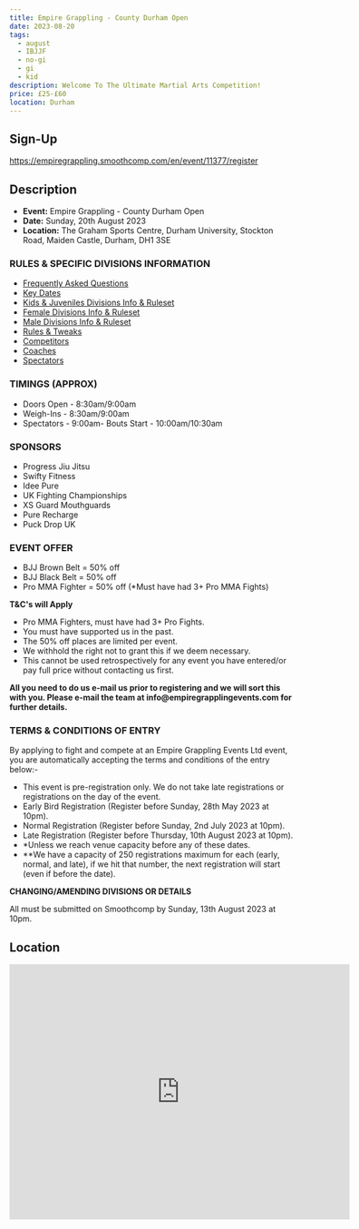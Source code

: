 ```yaml
---
title: Empire Grappling - County Durham Open
date: 2023-08-20
tags:
  - august
  - IBJJF
  - no-gi
  - gi
  - kid
description: Welcome To The Ultimate Martial Arts Competition!
price: £25-£60
location: Durham
---
```

## Sign-Up
https://empiregrappling.smoothcomp.com/en/event/11377/register

## Description
<ul>
  <li><strong>Event:</strong> Empire Grappling - County Durham Open</li>
  <li><strong>Date:</strong> Sunday, 20th August 2023</li>
  <li><strong>Location:</strong> The Graham Sports Centre, Durham University, Stockton Road, Maiden Castle, Durham, DH1 3SE</li>
</ul>

<h3>RULES & SPECIFIC DIVISIONS INFORMATION</h3>
<ul>
  <li><a href="#">Frequently Asked Questions</a></li>
  <li><a href="#">Key Dates</a></li>
  <li><a href="#">Kids & Juveniles Divisions Info & Ruleset</a></li>
  <li><a href="#">Female Divisions Info & Ruleset</a></li>
  <li><a href="#">Male Divisions Info & Ruleset</a></li>
  <li><a href="#">Rules & Tweaks</a></li>
  <li><a href="#">Competitors</a></li>
  <li><a href="#">Coaches</a></li>
  <li><a href="#">Spectators</a></li>
</ul>

<h3>TIMINGS (APPROX)</h3>
<ul>
  <li>Doors Open - 8:30am/9:00am</li>
  <li>Weigh-Ins - 8:30am/9:00am</li>
  <li>Spectators - 9:00am- Bouts Start - 10:00am/10:30am</li>
</ul>

<h3>SPONSORS</h3>
<ul>
  <li>Progress Jiu Jitsu</li>
  <li>Swifty Fitness</li>
  <li>Idee Pure</li>
  <li>UK Fighting Championships</li>
  <li>XS Guard Mouthguards</li>
  <li>Pure Recharge</li>
  <li>Puck Drop UK</li>
</ul>

<h3>EVENT OFFER</h3>
<ul>
  <li>BJJ Brown Belt = 50% off</li>
  <li>BJJ Black Belt = 50% off</li>
  <li>Pro MMA Fighter = 50% off (*Must have had 3+ Pro MMA Fights)</li>
</ul>

<p><strong>T&C's will Apply</strong></p>
<ul>
  <li>Pro MMA Fighters, must have had 3+ Pro Fights.</li>
  <li>You must have supported us in the past.</li>
  <li>The 50% off places are limited per event.</li>
  <li>We withhold the right not to grant this if we deem necessary.</li>
  <li>This cannot be used retrospectively for any event you have entered/or pay full price without contacting us first.</li>
</ul>

<p><strong>All you need to do us e-mail us prior to registering and we will sort this with you. Please e-mail the team at info@empiregrapplingevents.com for further details.</strong></p>

<h3>TERMS & CONDITIONS OF ENTRY</h3>
<p>By applying to fight and compete at an Empire Grappling Events Ltd event, you are automatically accepting the terms and conditions of the entry below:-</p>
<ul>
  <li>This event is pre-registration only. We do not take late registrations or registrations on the day of the event.</li>
  <li>Early Bird Registration (Register before Sunday, 28th May 2023 at 10pm).</li>
  <li>Normal Registration (Register before Sunday, 2nd July 2023 at 10pm).</li>
  <li>Late Registration (Register before Thursday, 10th August 2023 at 10pm).</li>
  <li>*Unless we reach venue capacity before any of these dates.</li>
  <li>**We have a capacity of 250 registrations maximum for each (early, normal, and late), if we hit that number, the next registration will start (even if before the date).</li>
</ul>

<p><strong>CHANGING/AMENDING DIVISIONS OR DETAILS</strong></p>
<p>All must be submitted on Smoothcomp by Sunday, 13th August 2023 at 10pm.</p>


## Location
<iframe src="https://www.google.com/maps/embed?pb=!1m17!1m12!1m3!1d2301.755720103668!2d-1.5615872841075322!3d54.7666815803011!2m3!1f0!2f0!3f0!3m2!1i1024!2i768!4f13.1!3m2!1m1!2zNTTCsDQ2JzAwLjEiTiAxwrAzMyczMy44Ilc!5e0!3m2!1sen!2suk!4v1689598992829!5m2!1sen!2suk" width="600" height="450" style="border:0;" allowfullscreen="" loading="lazy" referrerpolicy="no-referrer-when-downgrade"></iframe>
